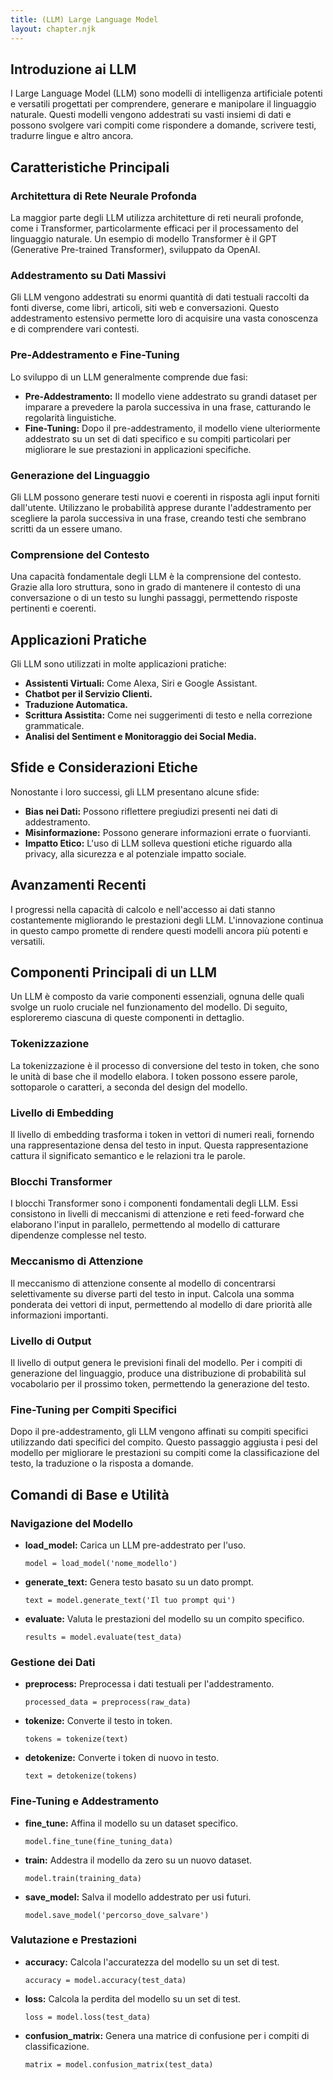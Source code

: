 ```yaml
---
title: (LLM) Large Language Model
layout: chapter.njk
---
```

## Introduzione ai LLM
I Large Language Model (LLM) sono modelli di intelligenza artificiale potenti e versatili progettati per comprendere, generare e manipolare il linguaggio naturale. Questi modelli vengono addestrati su vasti insiemi di dati e possono svolgere vari compiti come rispondere a domande, scrivere testi, tradurre lingue e altro ancora.

## Caratteristiche Principali
### Architettura di Rete Neurale Profonda
La maggior parte degli LLM utilizza architetture di reti neurali profonde, come i Transformer, particolarmente efficaci per il processamento del linguaggio naturale. Un esempio di modello Transformer è il GPT (Generative Pre-trained Transformer), sviluppato da OpenAI.

### Addestramento su Dati Massivi
Gli LLM vengono addestrati su enormi quantità di dati testuali raccolti da fonti diverse, come libri, articoli, siti web e conversazioni. Questo addestramento estensivo permette loro di acquisire una vasta conoscenza e di comprendere vari contesti.

### Pre-Addestramento e Fine-Tuning
Lo sviluppo di un LLM generalmente comprende due fasi:
- **Pre-Addestramento:** Il modello viene addestrato su grandi dataset per imparare a prevedere la parola successiva in una frase, catturando le regolarità linguistiche.
- **Fine-Tuning:** Dopo il pre-addestramento, il modello viene ulteriormente addestrato su un set di dati specifico e su compiti particolari per migliorare le sue prestazioni in applicazioni specifiche.

### Generazione del Linguaggio
Gli LLM possono generare testi nuovi e coerenti in risposta agli input forniti dall'utente. Utilizzano le probabilità apprese durante l'addestramento per scegliere la parola successiva in una frase, creando testi che sembrano scritti da un essere umano.

### Comprensione del Contesto
Una capacità fondamentale degli LLM è la comprensione del contesto. Grazie alla loro struttura, sono in grado di mantenere il contesto di una conversazione o di un testo su lunghi passaggi, permettendo risposte pertinenti e coerenti.

## Applicazioni Pratiche
Gli LLM sono utilizzati in molte applicazioni pratiche:
- **Assistenti Virtuali:** Come Alexa, Siri e Google Assistant.
- **Chatbot per il Servizio Clienti.**
- **Traduzione Automatica.**
- **Scrittura Assistita:** Come nei suggerimenti di testo e nella correzione grammaticale.
- **Analisi del Sentiment e Monitoraggio dei Social Media.**

## Sfide e Considerazioni Etiche
Nonostante i loro successi, gli LLM presentano alcune sfide:
- **Bias nei Dati:** Possono riflettere pregiudizi presenti nei dati di addestramento.
- **Misinformazione:** Possono generare informazioni errate o fuorvianti.
- **Impatto Etico:** L'uso di LLM solleva questioni etiche riguardo alla privacy, alla sicurezza e al potenziale impatto sociale.

## Avanzamenti Recenti
I progressi nella capacità di calcolo e nell'accesso ai dati stanno costantemente migliorando le prestazioni degli LLM. L'innovazione continua in questo campo promette di rendere questi modelli ancora più potenti e versatili.

## Componenti Principali di un LLM
Un LLM è composto da varie componenti essenziali, ognuna delle quali svolge un ruolo cruciale nel funzionamento del modello. Di seguito, esploreremo ciascuna di queste componenti in dettaglio.

### Tokenizzazione
La tokenizzazione è il processo di conversione del testo in token, che sono le unità di base che il modello elabora. I token possono essere parole, sottoparole o caratteri, a seconda del design del modello.

### Livello di Embedding
Il livello di embedding trasforma i token in vettori di numeri reali, fornendo una rappresentazione densa del testo in input. Questa rappresentazione cattura il significato semantico e le relazioni tra le parole.

### Blocchi Transformer
I blocchi Transformer sono i componenti fondamentali degli LLM. Essi consistono in livelli di meccanismi di attenzione e reti feed-forward che elaborano l'input in parallelo, permettendo al modello di catturare dipendenze complesse nel testo.

### Meccanismo di Attenzione
Il meccanismo di attenzione consente al modello di concentrarsi selettivamente su diverse parti del testo in input. Calcola una somma ponderata dei vettori di input, permettendo al modello di dare priorità alle informazioni importanti.

### Livello di Output
Il livello di output genera le previsioni finali del modello. Per i compiti di generazione del linguaggio, produce una distribuzione di probabilità sul vocabolario per il prossimo token, permettendo la generazione del testo.

### Fine-Tuning per Compiti Specifici
Dopo il pre-addestramento, gli LLM vengono affinati su compiti specifici utilizzando dati specifici del compito. Questo passaggio aggiusta i pesi del modello per migliorare le prestazioni su compiti come la classificazione del testo, la traduzione o la risposta a domande.

## Comandi di Base e Utilità
### Navigazione del Modello
- **load_model:** Carica un LLM pre-addestrato per l'uso.
  ```
  model = load_model('nome_modello')
  ```

- **generate_text:** Genera testo basato su un dato prompt.
  ```
  text = model.generate_text('Il tuo prompt qui')
  ```

- **evaluate:** Valuta le prestazioni del modello su un compito specifico.
  ```
  results = model.evaluate(test_data)
  ```

### Gestione dei Dati
- **preprocess:** Preprocessa i dati testuali per l'addestramento.
  ```
  processed_data = preprocess(raw_data)
  ```

- **tokenize:** Converte il testo in token.
  ```
  tokens = tokenize(text)
  ```

- **detokenize:** Converte i token di nuovo in testo.
  ```
  text = detokenize(tokens)
  ```

### Fine-Tuning e Addestramento
- **fine_tune:** Affina il modello su un dataset specifico.
  ```
  model.fine_tune(fine_tuning_data)
  ```

- **train:** Addestra il modello da zero su un nuovo dataset.
  ```
  model.train(training_data)
  ```

- **save_model:** Salva il modello addestrato per usi futuri.
  ```
  model.save_model('percorso_dove_salvare')
  ```

### Valutazione e Prestazioni
- **accuracy:** Calcola l'accuratezza del modello su un set di test.
  ```
  accuracy = model.accuracy(test_data)
  ```

- **loss:** Calcola la perdita del modello su un set di test.
  ```
  loss = model.loss(test_data)
  ```

- **confusion_matrix:** Genera una matrice di confusione per i compiti di classificazione.
  ```
  matrix = model.confusion_matrix(test_data)
  ```